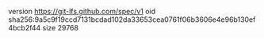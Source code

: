 version https://git-lfs.github.com/spec/v1
oid sha256:9a5c9f19ccd7131bcdad102da33653cea0761f06b3606e4e96b130ef4bcb2f44
size 29768
